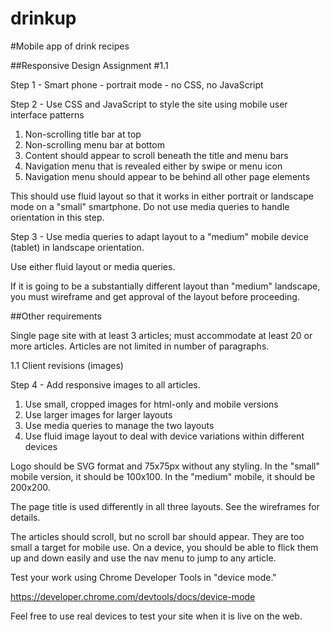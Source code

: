 drinkup
=======

#Mobile app of drink recipes

##Responsive Design Assignment #1.1

Step 1 - Smart phone - portrait mode - no CSS, no JavaScript

Step 2 - Use CSS and JavaScript to style the site using mobile user interface patterns

1. Non-scrolling title bar at top
2. Non-scrolling menu bar at bottom
3. Content should appear to scroll beneath the title and menu bars
4. Navigation menu that is revealed either by swipe or menu icon
5. Navigation menu should appear to be behind all other page elements

This should use fluid layout so that it works in either portrait or landscape mode on a "small" smartphone. Do not use media queries to handle orientation in this step.

Step 3 - Use media queries to adapt layout to a "medium" mobile device (tablet) in landscape orientation.

Use either fluid layout or media queries.

If it is going to be a substantially different layout than "medium" landscape, you must wireframe and get approval of the layout before proceeding.

##Other requirements

Single page site with at least 3 articles; must accommodate at least 20 or more articles. Articles are not limited in number of paragraphs.

1.1 Client revisions (images)

Step 4 - Add responsive images to all articles.

1. Use small, cropped images for html-only and mobile versions
2. Use larger images for larger layouts
3. Use media queries to manage the two layouts
4. Use fluid image layout to deal with device variations within different devices

Logo should be SVG format and 75x75px without any styling. In the "small" mobile version, it should be 100x100. In the "medium" mobile, it should be 200x200.

The page title is used differently in all three layouts. See the wireframes for details.

The articles should scroll, but no scroll bar should appear. They are too small a target for mobile use. On a device, you should be able to flick them up and down easily and use the nav menu to jump to any article.

Test your work using Chrome Developer Tools in "device mode."

https://developer.chrome.com/devtools/docs/device-mode

Feel free to use real devices to test your site when it is live on the web.
